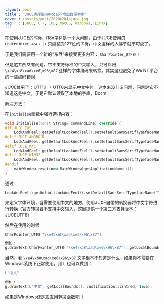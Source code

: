 ```yaml
---
layout: post
title : "JUCE类库使用中文且不增加自带字库"
cover : /assets/post/20200204/juce.jpg
tag   : [JUCE, C++, IOS, macOS, Windows, Linux]
---
```


在使用JUCE的时候，i18n字体是一个大问题，由于JUCE使用的 `CharPointer_ASCII()` 只能接受127位的字符，中文这样的大胖子就不可能了。

于是我们需要用一个新的“东西”来接受更多内容： `CharPointer_UTF8()` 

但是这东西又有问题，它不支持标准的中文输入，只可以用 `\xe4\xb8\xad\xe6\x96\x87` 这样的字体编码来转换，其实这也避免了WinNT平台的一些编码错误

JUCE使用了：UTF16 -> UTF8来显示中文字符，这本来没什么问题，问题是它不知道这是中文，于是它默认读取了本地的字库，Boom

解决方法：

在`initialise`函数中强行选择内容：

```cpp
void initialise(const String& commandLine) override {
#if JUCE_IOS
    LookAndFeel::getDefaultLookAndFeel().setDefaultSansSerifTypefaceName("Heiti SC");
#elif JUCE_ANDROID
    LookAndFeel::getDefaultLookAndFeel().setDefaultSansSerifTypefaceName("Droid Sans");
#elif JUCE_MAC
    LookAndFeel::getDefaultLookAndFeel().setDefaultSansSerifTypefaceName("Hei");
#elif JUCE_WIN32
    LookAndFeel::getDefaultLookAndFeel().setDefaultSansSerifTypefaceName("YeHei");
#endif
    mainWindow.reset(new MainWindow(getApplicationName()));
}
```

通过：

```cpp
LookAndFeel::getDefaultLookAndFeel().setDefaultSansSerifTypefaceName("字体名称");
```

来定义字体环境，当需要使用中文的地方，使用JUCE自带的转换器将中文字符进行转换（官方转换器不支持中文输入，这里提供一个第三方支持版本：[JUCEUTF8](https://github.com/UMUISM/JUCEUTF8)）

然后在使用的时候

```cpp
CharPointer_UTF8("\xe4\xb8\xad\xe6\x96\x87");

例如：
g.drawText(CharPointer_UTF8("\xe4\xb8\xad\xe6\x96\x87"), getLocalBounds(), Justification::centred, true);
```

当然，看 `\xe4\xb8\xad\xe6\x96\x87` 文字根本不知道是什么，如果你不需要在Windows系统下正常使用，用 `L` 也可以做到：

```cpp
L"中文";
  
例如：
g.drawText(L"中文", getLocalBounds(), Justification::centred, true);
```

如果是WIndows还是乖乖用转换函数吧（